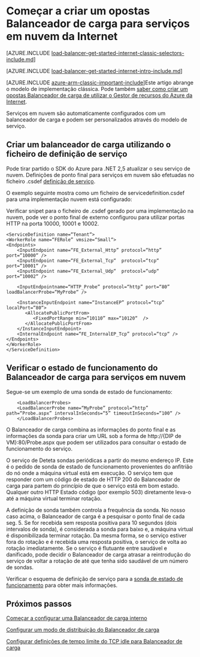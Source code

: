 <properties
   pageTitle="Começar a criar uma Internet opostas Balanceador de carga na implementação clássica utilizar o modelo para serviços em nuvem | Microsoft Azure"
   description="Saiba como criar um opostas Balanceador de carga no modelo clássico de implementação para serviços em nuvem da Internet"
   services="load-balancer"
   documentationCenter="na"
   authors="sdwheeler"
   manager="carmonm"
   editor=""
   tags="azure-service-management"
/>
<tags
   ms.service="load-balancer"
   ms.devlang="na"
   ms.topic="get-started-article"
   ms.tgt_pltfrm="na"
   ms.workload="infrastructure-services"
   ms.date="03/17/2016"
   ms.author="sewhee" />

# <a name="get-started-creating-an-internet-facing-load-balancer-for-cloud-services"></a>Começar a criar um opostas Balanceador de carga para serviços em nuvem da Internet

[AZURE.INCLUDE [load-balancer-get-started-internet-classic-selectors-include.md](../../includes/load-balancer-get-started-internet-classic-selectors-include.md)]

[AZURE.INCLUDE [load-balancer-get-started-internet-intro-include.md](../../includes/load-balancer-get-started-internet-intro-include.md)]

[AZURE.INCLUDE [azure-arm-classic-important-include](../../includes/azure-arm-classic-important-include.md)]Este artigo abrange o modelo de implementação clássica. Pode também [saber como criar um opostas Balanceador de carga de utilizar o Gestor de recursos do Azure da Internet](load-balancer-get-started-internet-arm-cli.md).

Serviços em nuvem são automaticamente configurados com um balanceador de carga e podem ser personalizados através do modelo de serviço.

## <a name="create-a-load-balancer-using-the-service-definition-file"></a>Criar um balanceador de carga utilizando o ficheiro de definição de serviço

Pode tirar partido o SDK do Azure para .NET 2,5 atualizar o seu serviço de nuvem. Definições de ponto final para serviços em nuvem são efetuadas no ficheiro .csdef [definição de serviço](https://msdn.microsoft.com/library/azure/gg557553.aspx).

O exemplo seguinte mostra como um ficheiro de servicedefinition.csdef para uma implementação nuvem está configurado:

Verificar snipet para o ficheiro de .csdef gerado por uma implementação na nuvem, pode ver o ponto final de externo configurou para utilizar portas HTTP na porta 10000, 10001 e 10002.


    <ServiceDefinition name=“Tenant“>
    <WorkerRole name=“FERole” vmsize=“Small“>
    <Endpoints>
        <InputEndpoint name=“FE_External_Http” protocol=“http” port=“10000“ />
        <InputEndpoint name=“FE_External_Tcp“  protocol=“tcp“  port=“10001“ />
        <InputEndpoint name=“FE_External_Udp“  protocol=“udp“  port=“10002“ />

        <InputEndpointname=“HTTP_Probe” protocol=“http” port=“80” loadBalancerProbe=“MyProbe“ />

        <InstanceInputEndpoint name=“InstanceEP” protocol=“tcp” localPort=“80“>
           <AllocatePublicPortFrom>
              <FixedPortRange min=“10110” max=“10120“  />
           </AllocatePublicPortFrom>
        </InstanceInputEndpoint>
        <InternalEndpoint name=“FE_InternalEP_Tcp” protocol=“tcp“ />
    </Endpoints>
    </WorkerRole>
    </ServiceDefinition>




## <a name="check-load-balancer-health-status-for-cloud-services"></a>Verificar o estado de funcionamento do Balanceador de carga para serviços em nuvem


Segue-se um exemplo de uma sonda de estado de funcionamento:

        <LoadBalancerProbes>
        <LoadBalancerProbe name=“MyProbe” protocol=“http” path=“Probe.aspx” intervalInSeconds=“5” timeoutInSeconds=“100“ />
        </LoadBalancerProbes>

O Balanceador de carga combina as informações do ponto final e as informações da sonda para criar um URL sob a forma de http://{DIP de VM}:80/Probe.aspx que podem ser utilizados para consultar o estado de funcionamento do serviço.

O serviço de Deteta sondas periódicas a partir do mesmo endereço IP. Este é o pedido de sonda de estado de funcionamento provenientes do anfitrião do nó onde a máquina virtual está em execução.
O serviço tem que responder com um código de estado de HTTP 200 do Balanceador de carga para partem do princípio de que o serviço está em bom estado. Qualquer outro HTTP Estado código (por exemplo 503) diretamente leva-o até a máquina virtual terminar rotação.

A definição de sonda também controla a frequência da sonda. No nosso caso acima, o Balanceador de carga é a pesquisar o ponto final de cada seg. 5. Se for recebida sem resposta positiva para 10 segundos (dois intervalos de sonda), é considerada a sonda para baixo e, a máquina virtual é disponibilizada terminar rotação. Da mesma forma, se o serviço estiver fora do rotação e é recebida uma resposta positiva, o serviço de volta ao rotação imediatamente. Se o serviço é flutuante entre saudável e danificado, pode decidir o Balanceador de carga atrasar a reintrodução do serviço de voltar a rotação de até que tenha sido saudável de um número de sondas.

Verificar o esquema de definição de serviço para a [sonda de estado de funcionamento](https://msdn.microsoft.com/library/azure/jj151530.aspx) para obter mais informações.

## <a name="next-steps"></a>Próximos passos

[Começar a configurar uma Balanceador de carga interno](load-balancer-get-started-ilb-arm-ps.md)

[Configurar um modo de distribuição do Balanceador de carga](load-balancer-distribution-mode.md)

[Configurar definições de tempo limite do TCP idle para Balanceador de carga](load-balancer-tcp-idle-timeout.md)

